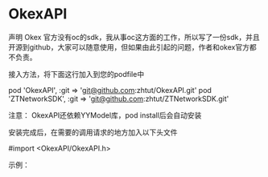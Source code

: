 # OkexAPI

声明
Okex 官方没有oc的sdk，我从事oc这方面的工作，所以写了一份sdk，并且开源到github，大家可以随意使用，但如果由此引起的问题，作者和okex官方都不负责。

接入方法，将下面这行加入到您的podfile中

 pod 'OkexAPI', :git => 'git@github.com:zhtut/OkexAPI.git'
 pod 'ZTNetworkSDK', :git => 'git@github.com:zhtut/ZTNetworkSDK.git'

注意：
OkexAPI还依赖YYModel库，pod install后会自动安装

安装完成后，在需要的调用请求的地方加入以下头文件

 #import <OkexAPI/OkexAPI.h>

示例：
